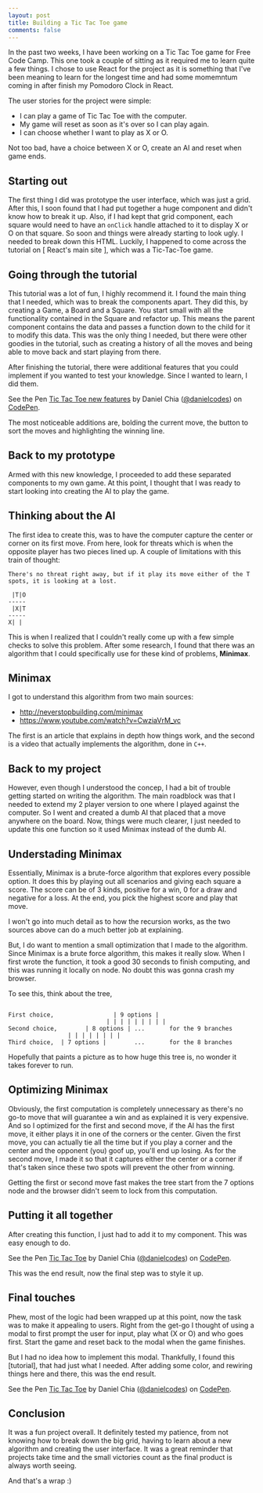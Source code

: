 ```yaml
---
layout: post
title: Building a Tic Tac Toe game
comments: false
---
```


In the past two weeks, I have been working on a Tic Tac Toe game for Free Code Camp. This one took a couple of sitting as it required me to learn quite a few things. I chose to use React for the project as it is something that I've been meaning to learn for the longest time and had some momemntum coming in after finish my Pomodoro Clock in React. 

The user stories for the project were simple:

* I can play a game of Tic Tac Toe with the computer.
* My game will reset as soon as it's over so I can play again.
* I can choose whether I want to play as X or O.

Not too bad, have a choice between X or O, create an AI and reset when game ends.

## Starting out

The first thing I did was prototype the user interface, which was just a grid. After this, I soon found that I had put together a huge component and didn't know how to break it up. Also, if I had kept that grid component, each square would need to have an ```onClick``` handle attached to it to display X or O on that square. So soon and things were already starting to look ugly. I needed to break down this HTML. Luckily, I happened to come across the tutorial on [ React's main site ], which was a Tic-Tac-Toe game.

## Going through the tutorial

This tutorial was a lot of fun, I highly recommend it. I found the main thing that I needed, which was to break the components apart. They did this, by creating a Game, a Board and a Square. You start small with all the functionality contained in the Square and refactor up. This means the parent component contains the data and passes a function down to the child for it to modify this data. This was the only thing I needed, but there were other goodies in the tutorial, such as creating a history of all the moves and being able to move back and start playing from there.

After finishing the tutorial, there were additional features that you could implement if you wanted to test your knowledge. Since I wanted to learn, I did them. 

<p data-height="306" data-theme-id="0" data-slug-hash="LbBMyK" data-default-tab="result" data-user="danielcodes" data-embed-version="2" data-pen-title="Tic Tac Toe new features" class="codepen">See the Pen <a href="http://codepen.io/danielcodes/pen/LbBMyK/">Tic Tac Toe new features</a> by Daniel Chia (<a href="http://codepen.io/danielcodes">@danielcodes</a>) on <a href="http://codepen.io">CodePen</a>.</p>
<script async src="https://production-assets.codepen.io/assets/embed/ei.js"></script>

The most noticeable additions are, bolding the current move, the button to sort the moves and highlighting the winning line.

## Back to my prototype

Armed with this new knowledge, I proceeded to add these separated components to my own game. At this point, I thought that I was ready to start looking into creating the AI to play the game.

## Thinking about the AI

The first idea to create this, was to have the computer capture the center or corner on its first move. From here, look for threats which is when the opposite player has two pieces lined up. A couple of limitations with this train of thought:

~~~
There's no threat right away, but if it play its move either of the T spots, it is looking at a lost.

 |T|O
-----
 |X|T
-----
X| |
~~~

This is when I realized that I couldn't really come up with a few simple checks to solve this problem.
After some research, I found that there was an algorithm that I could specifically use for these kind of problems, **Minimax**.

## Minimax

I got to understand this algorithm from two main sources:

* http://neverstopbuilding.com/minimax
* https://www.youtube.com/watch?v=CwziaVrM_vc

The first is an article that explains in depth how things work, and the second is a video that actually implements the algorithm, done in ```C++```.

## Back to my project

However, even though I understood the concep, I had a bit of trouble getting started on writing the algorithm. The main roadblock was that I needed to extend my 2 player version to one where I played against the computer. So I went and created a dumb AI that placed that a move anywhere on the board. Now, things were much clearer, I just needed to update this one function so it used Minimax instead of the dumb AI.

## Understading Minimax

Essentially, Minimax is a brute-force algorithm that explores every possible option. It does this by playing out all scenarios and giving each square a score. The score can be of 3 kinds, positive for a win, 0 for a draw and negative for a loss. At the end, you pick the highest score and play that move.

I won't go into much detail as to how the recursion works, as the two sources above can do a much better job at explaining.

But, I do want to mention a small optimization that I made to the algorithm. Since Minimax is a brute force algorithm, this makes it really slow. When I first wrote the function, it took a good 30 seconds to finish computing, and this was running it locally on node. No doubt this was gonna crash my browser. 

To see this, think about the tree, 

~~~

First choice,                 | 9 options |
                            | | | | | | | | | 
Second choice,        | 8 options | ...       for the 9 branches
                 | | | | | | | | 
Third choice,  | 7 options |        ...       for the 8 branches

~~~

Hopefully that paints a picture as to how huge this tree is, no wonder it takes forever to run.

## Optimizing Minimax

Obviously, the first computation is completely unnecessary as there's no go-to move that will guarantee a win and  as explained it is very expensive. And so I optimized for the first and second move, if the AI has the first move, it either plays it in one of the corners or the center. Given the first move, you can actually tie all the time but if you play a corner and the center and the opponent (you) goof up, you'll end up losing. As for the second move, I made it so that it captures either the center or a corner if that's taken since these two spots will prevent the other from winning.

Getting the first or second move fast makes the tree start from the 7 options node and the browser didn't seem to lock from this computation.

## Putting it all together

After creating this function, I just had to add it to my component. This was easy enough to do.

<p data-height="553" data-theme-id="0" data-slug-hash="MbVXLv" data-default-tab="result" data-user="danielcodes" data-embed-version="2" data-pen-title="Tic Tac Toe" class="codepen">See the Pen <a href="http://codepen.io/danielcodes/pen/MbVXLv/">Tic Tac Toe</a> by Daniel Chia (<a href="http://codepen.io/danielcodes">@danielcodes</a>) on <a href="http://codepen.io">CodePen</a>.</p>
<script async src="https://production-assets.codepen.io/assets/embed/ei.js"></script>

This was the end result, now the final step was to style it up.

## Final touches

Phew, most of the logic had been wrapped up at this point, now the task was to make it appealing to users.
Right from the get-go I thought of using a modal to first prompt the user for input, play what (X or O) and who goes first. Start the game and reset back to the modal when the game finishes.

But I had no idea how to implement this modal. Thankfully, I found this [tutorial], that had just what I needed.
After adding some color, and rewiring things here and there, this was the end result.

<p data-height="573" data-theme-id="0" data-slug-hash="qqzbyd" data-default-tab="result" data-user="danielcodes" data-embed-version="2" data-pen-title="Tic Tac Toe" class="codepen">See the Pen <a href="http://codepen.io/danielcodes/pen/qqzbyd/">Tic Tac Toe</a> by Daniel Chia (<a href="http://codepen.io/danielcodes">@danielcodes</a>) on <a href="http://codepen.io">CodePen</a>.</p>
<script async src="https://production-assets.codepen.io/assets/embed/ei.js"></script>

## Conclusion

It was a fun project overall. It definitely tested my patience, from not knowing how to break down the big grid, having to learn about a new algorithm and creating the user interface. It was a great reminder that projects take time and the small victories count as the final product is always worth seeing.

And that's a wrap :)

